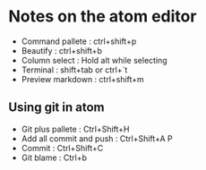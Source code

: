 # Notes on the atom editor

- Command pallete : ctrl+shift+p
- Beautify : ctrl+shift+b
- Column select : Hold alt while selecting
- Terminal : shift+tab or ctrl+`t
- Preview markdown : ctrl+shift+m

## Using git in atom

- Git plus pallete : Ctrl+Shift+H
- Add all commit and push : Ctrl+Shift+A P
- Commit : Ctrl+Shift+C
- Git blame : Ctrl+b
